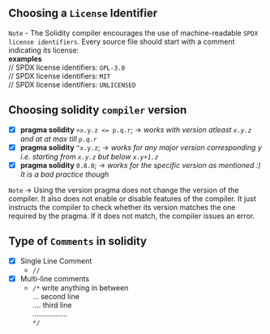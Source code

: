 ## Choosing a `License` Identifier
`Note` - The Solidity compiler encourages the use of machine-readable `SPDX license identifiers`. Every source file should start with a comment indicating its license:<br>
**examples**<br>
// SPDX license identifiers: `GPL-3.0` <br>
// SPDX license identifiers: `MIT` <br>
// SPDX license identifiers: `UNLICENSED` <br>

## Choosing solidity `compiler` version
- [x] **pragma solidity** `>x.y.z <= p.q.r`; -> *works with version atleast `x.y.z` and at at max till `p.q.r`*
- [x] **pragma solidity** `^x.y.z`; -> *works for any major version corresponding y i.e. starting from `x.y.z` but below `x.y+1.z`*
- [x] **pragma solidity** `0.8.0`; -> *works for the specific version as mentioned :) It is a bad practice though*

`Note` -> Using the version pragma does not change the version of the compiler. It also does not enable or disable features of the compiler. It just instructs the compiler to check whether its version matches the one required by the pragma. If it does not match, the compiler issues an error.
## Type of `Comments` in solidity
- [x] Single Line Comment
  - `//`
- [x] Multi-line comments
   - `/*` write anything in between <br>
        ... second line <br>
        .... third line <br>
        ................. <br>
        `*/`
